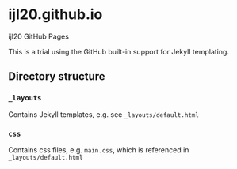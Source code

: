 # ijl20.github.io
ijl20 GitHub Pages

This is a trial using the GitHub built-in support for Jekyll templating.

## Directory structure

### `_layouts`

Contains Jekyll templates, e.g. see `_layouts/default.html`


### `css`

Contains css files, e.g. `main.css`, which is referenced in `_layouts/default.html`
